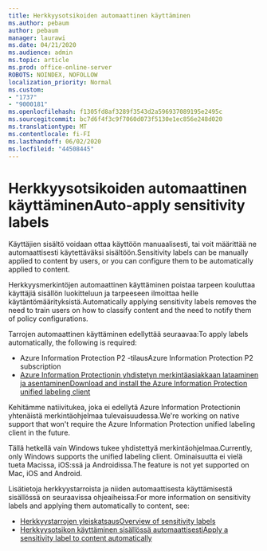 ```yaml
---
title: Herkkyysotsikoiden automaattinen käyttäminen
ms.author: pebaum
author: pebaum
manager: laurawi
ms.date: 04/21/2020
ms.audience: admin
ms.topic: article
ms.prod: office-online-server
ROBOTS: NOINDEX, NOFOLLOW
localization_priority: Normal
ms.custom:
- "1737"
- "9000181"
ms.openlocfilehash: f1305fd8af3289f3543d2a596937089195e2495c
ms.sourcegitcommit: bc7d6f4f3c9f7060d073f5130e1ec856e248d020
ms.translationtype: MT
ms.contentlocale: fi-FI
ms.lasthandoff: 06/02/2020
ms.locfileid: "44508445"
---
```

# <a name="auto-apply-sensitivity-labels"></a><span data-ttu-id="0c114-102">Herkkyysotsikoiden automaattinen käyttäminen</span><span class="sxs-lookup"><span data-stu-id="0c114-102">Auto-apply sensitivity labels</span></span>

<span data-ttu-id="0c114-103">Käyttäjien sisältö voidaan ottaa käyttöön manuaalisesti, tai voit määrittää ne automaattisesti käytettäväksi sisältöön.</span><span class="sxs-lookup"><span data-stu-id="0c114-103">Sensitivity labels can be manually applied to content by users, or you can configure them to be automatically applied to content.</span></span>

<span data-ttu-id="0c114-104">Herkkyysmerkintöjen automaattinen käyttäminen poistaa tarpeen kouluttaa käyttäjiä sisällön luokitteluun ja tarpeeseen ilmoittaa heille käytäntömäärityksistä.</span><span class="sxs-lookup"><span data-stu-id="0c114-104">Automatically applying sensitivity labels removes the need to train users on how to classify content and the need to notify them of policy configurations.</span></span>

<span data-ttu-id="0c114-105">Tarrojen automaattinen käyttäminen edellyttää seuraavaa:</span><span class="sxs-lookup"><span data-stu-id="0c114-105">To apply labels automatically, the following is required:</span></span>

- <span data-ttu-id="0c114-106">Azure Information Protection P2 -tilaus</span><span class="sxs-lookup"><span data-stu-id="0c114-106">Azure Information Protection P2 subscription</span></span>
- [<span data-ttu-id="0c114-107">Azure Information Protectionin yhdistetyn merkintäasiakkaan lataaminen ja asentaminen</span><span class="sxs-lookup"><span data-stu-id="0c114-107">Download and install the Azure Information Protection unified labeling client</span></span>](https://docs.microsoft.com/azure/information-protection/rms-client/install-unifiedlabelingclient-app)

<span data-ttu-id="0c114-108">Kehitämme natiivitukea, joka ei edellytä Azure Information Protectionin yhtenäistä merkintäohjelmaa tulevaisuudessa.</span><span class="sxs-lookup"><span data-stu-id="0c114-108">We're working on native support that won't require the Azure Information Protection unified labeling client in the future.</span></span>

<span data-ttu-id="0c114-109">Tällä hetkellä vain Windows tukee yhdistettyä merkintäohjelmaa.</span><span class="sxs-lookup"><span data-stu-id="0c114-109">Currently, only Windows supports the unified labeling client.</span></span>  <span data-ttu-id="0c114-110">Ominaisuutta ei vielä tueta Macissa, iOS:ssä ja Androidissa.</span><span class="sxs-lookup"><span data-stu-id="0c114-110">The feature is not yet supported on Mac, iOS and Android.</span></span>

<span data-ttu-id="0c114-111">Lisätietoja herkkyystarroista ja niiden automaattisesta käyttämisestä sisällössä on seuraavissa ohjeaiheissa:</span><span class="sxs-lookup"><span data-stu-id="0c114-111">For more information on sensitivity labels and applying them automatically to content,  see:</span></span>

- [<span data-ttu-id="0c114-112">Herkkyystarrojen yleiskatsaus</span><span class="sxs-lookup"><span data-stu-id="0c114-112">Overview of sensitivity labels</span></span>](https://docs.microsoft.com/microsoft-365/compliance/sensitivity-labels)
- [<span data-ttu-id="0c114-113">Herkkyysotsikon käyttäminen sisällössä automaattisesti</span><span class="sxs-lookup"><span data-stu-id="0c114-113">Apply a sensitivity label to content automatically</span></span>](https://docs.microsoft.com/office365/securitycompliance/apply_sensitivity_label_automatically)